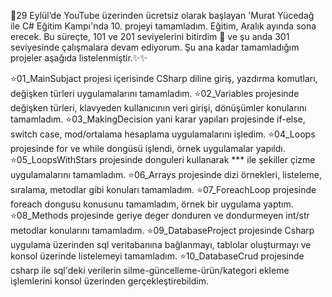 🚀29 Eylül’de YouTube üzerinden ücretsiz olarak başlayan 'Murat Yücedağ ile C# Eğitim Kampı'nda 10. projeyi tamamladım. Eğitim, Aralık ayında sona erecek. Bu süreçte, 101 ve 201 seviyelerini bitirdim 🚩 ve şu anda 301 seviyesinde çalışmalara devam ediyorum. Şu ana kadar tamamladığım projeler aşağıda listelenmiştir.✨✨

⭐01_MainSubjact projesi içerisinde CSharp diline giriş, yazdırma komutları, değişken türleri uygulamalarını tamamladım.
⭐02_Variables projesinde değişken türleri, klavyeden kullanıcının veri girişi, dönüşümler konularını tamamladım.
⭐03_MakingDecision yani karar yapıları projesinde if-else, switch case, mod/ortalama hesaplama uygulamalarını işledim. 
⭐04_Loops projesinde for ve while dongüsü işlendi, örnek uygulamalar yapıldı. 
⭐05_LoopsWithStars projesinde donguleri kullanarak *** ile şekiller çizme uygulamalarını tamamladım. 
⭐06_Arrays projesinde dizi örnekleri, listeleme, sıralama, metodlar gibi konuları tamamladım. 
⭐07_ForeachLoop projesinde foreach dongusu konusunu tamamladım, örnek bir uygulama yaptım. 
⭐08_Methods projesinde geriye deger donduren ve dondurmeyen int/str metodlar konularını tamamladım.
⭐09_DatabaseProject projesinde Csharp uygulama üzerinden sql veritabanına bağlanmayı, tablolar oluşturmayı ve konsol üzerinde listelemeyi tamamladım. 
⭐10_DatabaseCrud projesinde csharp ile sql'deki verilerin silme-güncelleme-ürün/kategori ekleme işlemlerini konsol üzerinden gerçekleştirebildim.
